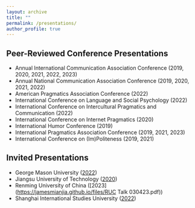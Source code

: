 ```yaml
---
layout: archive
title: ""
permalink: /presentations/
author_profile: true
---
```


Peer-Reviewed Conference Presentations
-----

* Annual International Communication Association Conference (2019, 2020, 2021, 2022, 2023)
* Annual National Communication Association Conference (2019, 2020, 2021, 2022)
* American Pragmatics Association Conference (2022)
* International Conference on Language and Social Psychology (2022)
* International Conference on Intercultural Pragmatics and Communication (2022)
* International Conference on Internet Pragmatics (2020)
* International Humor Conference (2019)
* International Pragmatics Association Conference (2019, 2021, 2023)
* International Conference on (Im)Politeness (2019, 2021)

Invited Presentations
-----

* George Mason University ([2022](https://www.facebook.com/MasonCommDepartment/posts/pfbid02HzW5WS8VsZopr1dz9JhyAwj6AHrCdt824KK7hcP9gFqUDaqBFQsJj5cic1qEpvBql))
* Jiangsu University of Technology ([2020](https://mp.weixin.qq.com/s/QdE2E5TBHybM7TKF8l7hRw))
* Renming University of China ([2023](https://jamesmianjia.github.io/files/RUC Talk 030423.pdf))
* Shanghai International Studies University ([2022](https://mp.weixin.qq.com/s/1S13e9k2p4XV1g3R0koDUQ))
